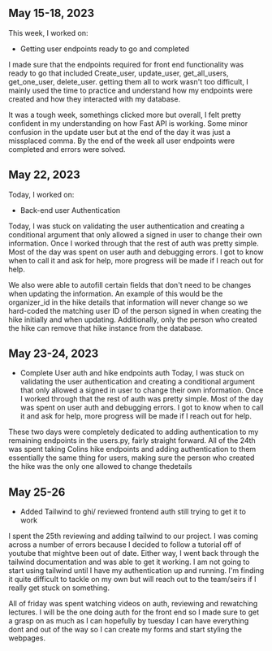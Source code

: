 ## May 15-18, 2023

This week, I worked on:

* Getting user endpoints ready to go and completed

I made sure that the endpoints required for front end 
functionality was ready to go that included Create_user, 
update_user, get_all_users, get_one_user, delete_user. 
getting them all to work wasn't too difficult, I mainly 
used the time to practice and understand how my endpoints 
were created and how they interacted with my database. 


It was a tough week, somethings clicked more but overall,
I felt pretty confident in my understanding on how Fast 
API is working. Some minor confusion in the update user 
but at the end of the day it was just a missplaced comma.
By the end of the week all user endpoints were completed 
and errors were solved.



## May 22, 2023

Today, I worked on:

* Back-end user Authentication 


Today, I was stuck on validating the user authentication
and creating a conditional argument that only allowed
a signed in user to change their own information. Once 
I worked through that the rest of auth was pretty simple.
Most of the day was spent on user auth and debugging errors.
I got to know when to call it and ask for help, more 
progress will be made if I reach out for help.

We also were able to autofill certain fields that don't 
need to be changes when updating the information. An 
example of this would be the organizer_id in the hike 
details that information will never change so we 
hard-coded the matching user ID of the person signed in
when creating the hike initially and when updating. 
Additionally, only the person who created the hike can 
remove that hike instance from the database.  

## May 23-24, 2023

* Complete User auth and hike endpoints auth
Today, I was stuck on validating the user authentication
and creating a conditional argument that only allowed
a signed in user to change their own information. Once 
I worked through that the rest of auth was pretty simple.
Most of the day was spent on user auth and debugging errors.
I got to know when to call it and ask for help, more 
progress will be made if I reach out for help.

These two days were completely dedicated to adding 
authentication to my remaining endpoints in the users.py, 
fairly straight forward. All of the 24th was spent taking
Colins hike endpoints and adding authentication to them
essentially the same thing for users, making sure the 
person who created the hike was the only one allowed to 
change thedetails

## May 25-26

* Added Tailwind to ghi/ reviewed frontend auth still trying to get it to work


I spent the 25th reviewing and adding tailwind to our 
project. I was coming across a number of errors because 
I decided to follow a tutorial off of youtube that 
mightve been out of date. Either way, I went back through 
the tailwind documentation and was able to get it working. 
I am not going to start using tailwind until I have my 
authentication up and running. I'm finding it quite 
difficult to tackle on my own but will reach out to the 
team/seirs if I really get stuck on something.

All of friday was spent watching videos on auth, 
reviewing and rewatching lectures. I will be the one 
doing auth for the front end so I made sure to get a grasp 
on as much as I can hopefully by tuesday I can have
everything dont and out of the way so I can create
my forms and start styling the webpages.